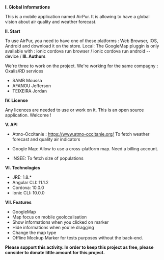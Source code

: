 **I. Global Informations**

This is a mobile application named AirPur. It is allowing to have a global vision about air quality and weather forecast. 

**II. Start**

To use AirPur, you need to have one of these platforms : Web Browser, IOS, Android and download it on the store.
Local: The GoogleMap pluggin is only available with : ionic cordova run browser / ionic cordova run android --device
/
**III. Authors**

We're three to work on the project. We're working for the same compagny : Oxalis/RD services
- SAMB Moussa
- AFANOU Jefferson
- TEIXEIRA Jordan

**IV. License**

Any licences are needed to use or work on it. This is an open source application. Welcome !

**V. API**
  - Atmo-Occitanie : https://www.atmo-occitanie.org/
	  To fetch weather forecast and quality air indicators

  - Google Map: Allow to use a cross-platform map. Need a billing account.
  
  - INSEE: To fetch size of populations

**VI. Technologies**
  - JRE: 1.8.*
  - Angular CLI: 11.1.2
  - Cordova: 10.0.0
  - Ionic CLI: 10.0.0
  
**VII. Features**
- GoogleMap
- Map focus on mobile geolocalisation
- Show informations when you clicked on marker
- Hide informations when you're dragging
- Change the map type
- Offline Mockup Marker for tests purposes without the back-end.


**Please support this activity.
In order to keep this project as free, please consider to donate little amount for this project.**
